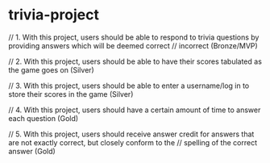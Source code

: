 # trivia-project
// 1. With this project, users should be able to respond to trivia questions by providing answers which will be deemed correct // incorrect (Bronze/MVP)

// 2. With this project, users should be able to have their scores tabulated as the game goes on (Silver)

// 3. With this project, users should be able to enter a username/log in to store their scores in the game (Silver)

// 4. With this project, users should have a certain amount of time to answer each question (Gold)

// 5. With this project, users should receive answer credit for answers that are not exactly correct, but closely conform to the // spelling of the correct answer (Gold)
